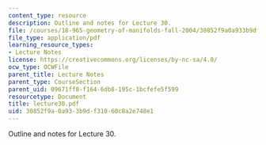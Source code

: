 ```yaml
---
content_type: resource
description: Outline and notes for Lecture 30.
file: /courses/18-965-geometry-of-manifolds-fall-2004/30852f9a0a933b9df31060c8a2e748e1_lecture30.pdf
file_type: application/pdf
learning_resource_types:
- Lecture Notes
license: https://creativecommons.org/licenses/by-nc-sa/4.0/
ocw_type: OCWFile
parent_title: Lecture Notes
parent_type: CourseSection
parent_uid: 09671ff8-f164-6db8-195c-1bcfefe5f599
resourcetype: Document
title: lecture30.pdf
uid: 30852f9a-0a93-3b9d-f310-60c8a2e748e1
---
```

Outline and notes for Lecture 30.